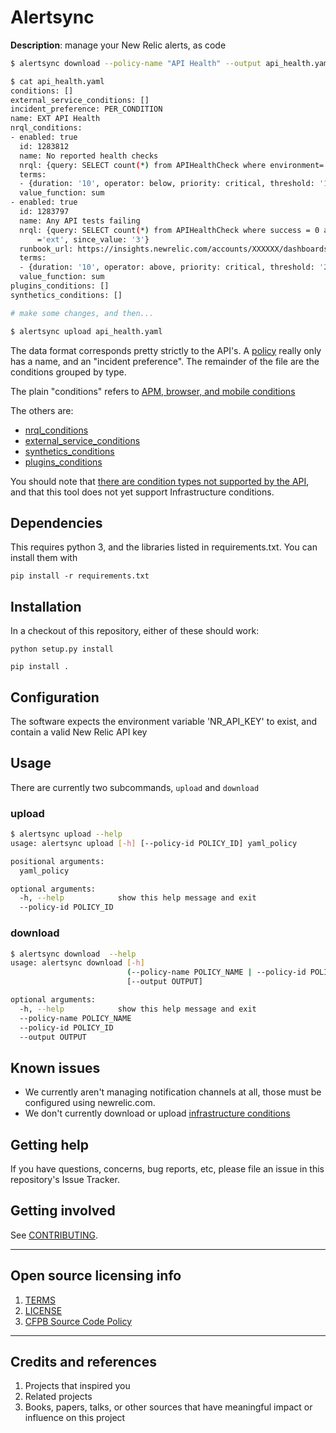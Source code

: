# Alertsync

**Description**:  manage your New Relic alerts, as code

```bash
$ alertsync download --policy-name "API Health" --output api_health.yaml

$ cat api_health.yaml 
conditions: []
external_service_conditions: []
incident_preference: PER_CONDITION
name: EXT API Health
nrql_conditions:
- enabled: true
  id: 1283812
  name: No reported health checks
  nrql: {query: SELECT count(*) from APIHealthCheck where environment='ext', since_value: '3'}
  terms:
  - {duration: '10', operator: below, priority: critical, threshold: '1', time_function: any}
  value_function: sum
- enabled: true
  id: 1283797
  name: Any API tests failing
  nrql: {query: SELECT count(*) from APIHealthCheck where success = 0 and environment
      ='ext', since_value: '3'}
  runbook_url: https://insights.newrelic.com/accounts/XXXXXX/dashboards/554146
  terms:
  - {duration: '10', operator: above, priority: critical, threshold: '2', time_function: any}
  value_function: sum
plugins_conditions: []
synthetics_conditions: []

# make some changes, and then...

$ alertsync upload api_health.yaml
```

The data format corresponds pretty strictly to the API's. A [policy](https://docs.newrelic.com/docs/alerts/rest-api-alerts/new-relic-alerts-rest-api/rest-api-calls-new-relic-alerts#policies) really only has a name, and an "incident preference". The remainder of the file are the conditions grouped by type.

The plain "conditions" refers to [APM, browser, and mobile conditions](https://docs.newrelic.com/docs/alerts/rest-api-alerts/new-relic-alerts-rest-api/rest-api-calls-new-relic-alerts#conditions)

The others are:

- [nrql_conditions](https://docs.newrelic.com/docs/alerts/rest-api-alerts/new-relic-alerts-rest-api/rest-api-calls-new-relic-alerts#conditions-nrql)
- [external_service_conditions](https://docs.newrelic.com/docs/alerts/rest-api-alerts/new-relic-alerts-rest-api/rest-api-calls-new-relic-alerts#ext-services-conditions)
- [synthetics_conditions](https://docs.newrelic.com/docs/alerts/rest-api-alerts/new-relic-alerts-rest-api/rest-api-calls-new-relic-alerts#synthetics-conditions)
- [plugins_conditions](https://docs.newrelic.com/docs/alerts/rest-api-alerts/new-relic-alerts-rest-api/rest-api-calls-new-relic-alerts#plugins-conditions)

You should note that [there are condition types not supported by the API](https://docs.newrelic.com/docs/alerts/rest-api-alerts/new-relic-alerts-rest-api/rest-api-calls-new-relic-alerts#excluded), and that this tool does not yet support Infrastructure conditions.



## Dependencies

This requires python 3, and the libraries listed in requirements.txt. You can install them with

`pip install -r requirements.txt`

## Installation

In a checkout of this repository, either of these should work:

`python setup.py install`

`pip install .`


## Configuration

The software expects the environment variable 'NR_API_KEY' to exist, and contain a valid New Relic API key

## Usage

There are currently two subcommands, `upload` and `download`

### upload

```bash
$ alertsync upload --help
usage: alertsync upload [-h] [--policy-id POLICY_ID] yaml_policy

positional arguments:
  yaml_policy

optional arguments:
  -h, --help            show this help message and exit
  --policy-id POLICY_ID
```

### download

```bash
$ alertsync download  --help
usage: alertsync download [-h]
                          (--policy-name POLICY_NAME | --policy-id POLICY_ID)
                          [--output OUTPUT]

optional arguments:
  -h, --help            show this help message and exit
  --policy-name POLICY_NAME
  --policy-id POLICY_ID
  --output OUTPUT
```

## Known issues

- We currently aren't managing notification channels at all, those must be configured using newrelic.com.
- We don't currently download or upload [infrastructure conditions](https://docs.newrelic.com/docs/infrastructure/new-relic-infrastructure/infrastructure-alert-conditions/rest-api-calls-new-relic-infrastructure-alerts)

## Getting help


If you have questions, concerns, bug reports, etc, please file an issue in this repository's Issue Tracker.

## Getting involved


See [CONTRIBUTING](CONTRIBUTING.md).


----

## Open source licensing info
1. [TERMS](TERMS.md)
2. [LICENSE](LICENSE)
3. [CFPB Source Code Policy](https://github.com/cfpb/source-code-policy/)


----

## Credits and references

1. Projects that inspired you
2. Related projects
3. Books, papers, talks, or other sources that have meaningful impact or influence on this project
